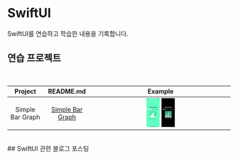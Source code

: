 # SwiftUI
SwiftUI를 연습하고 학습한 내용을 기록합니다.


## 연습 프로젝트
<br>

|       Project       |     README.md     |   Example   |
| :---: | :---: | :---: |
|    Simple Bar Graph      |   [Simple Bar Graph](https://github.com/dev-Lena/SwiftUI/tree/main/ChartPractice)     | <img src = "https://github.com/dev-Lena/SwiftUI/raw/main/ChartPractice/Media/swiftui_chart_light_mode.gif" width = "10%">  <img src = "https://github.com/dev-Lena/SwiftUI/raw/main/ChartPractice/Media/swiftui_chart_dark_mode.gif" width = "10%">|

<br>
## SwiftUI 관련 블로그 포스팅

